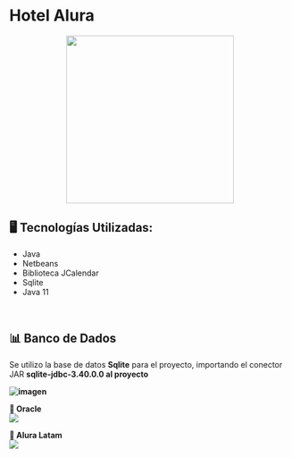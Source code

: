 # Hotel Alura

<p align="center" >
     <img width="300" heigth="300" src="https://user-images.githubusercontent.com/91544872/189419040-c093db78-c970-4960-8aca-ffcc11f7ffaf.png">
</p>


## 🖥️ Tecnologías Utilizadas:

- Java
- Netbeans
- Biblioteca JCalendar
- Sqlite
- Java 11
</br>

## 📊 Banco de Dados

Se utilizo la base de datos <strong>Sqlite</strong> para el proyecto, importando el conector JAR <strong>sqlite-jdbc-3.40.0.0</string> al proyecto

![imagen](https://user-images.githubusercontent.com/61704585/210904492-bf2d5644-5e9c-43ef-b122-800f826ffc2e.png)

🧡 <strong>Oracle</strong></br>
<a href="https://www.linkedin.com/company/oracle/" target="_blank">
<img src="https://img.shields.io/badge/-LinkedIn-%230077B5?style=for-the-badge&logo=linkedin&logoColor=white" target="_blank"></a>

💙 <strong>Alura Latam</strong></br>
<a href="https://www.linkedin.com/company/alura-latam/mycompany/" target="_blank">
<img src="https://img.shields.io/badge/-LinkedIn-%230077B5?style=for-the-badge&logo=linkedin&logoColor=white" target="_blank"></a>
